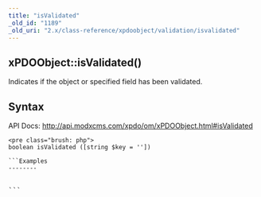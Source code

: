 ```yaml
---
title: "isValidated"
_old_id: "1189"
_old_uri: "2.x/class-reference/xpdoobject/validation/isvalidated"
---
```


xPDOObject::isValidated()
-------------------------

Indicates if the object or specified field has been validated.

Syntax
------

API Docs: <http://api.modxcms.com/xpdo/om/xPDOObject.html#isValidated>

```
<pre class="brush: php">
boolean isValidated ([string $key = ''])

```Examples
--------

```
<pre class="brush: php">

```